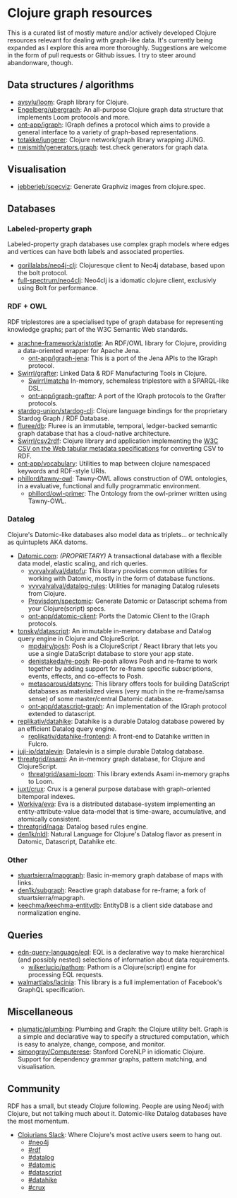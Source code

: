 Clojure graph resources
=======================
This is a curated list of mostly mature and/or actively developed Clojure resources relevant for dealing with graph-like data. It's currently being expanded as I explore this area more thoroughly. Suggestions are welcome in the form of pull requests or Github issues. I try to steer around abandonware, though.

Data structures / algorithms
----------------------------
* [aysylu/loom](https://github.com/aysylu/loom): Graph library for Clojure.
* [Engelberg/ubergraph](https://github.com/Engelberg/ubergraph): An all-purpose Clojure graph data structure that implements Loom protocols and more.
* [ont-app/igraph](https://github.com/ont-app/igraph): IGraph defines a protocol which aims to provide a general interface to a variety of graph-based representations.
* [totakke/jungerer](https://github.com/totakke/jungerer): Clojure network/graph library wrapping JUNG.
* [nwjsmith/generators.graph](https://github.com/nwjsmith/generators.graph): test.check generators for graph data.

Visualisation
-------------
* [jebberjeb/specviz](https://github.com/jebberjeb/specviz): Generate Graphviz images from clojure.spec.

Databases
---------
### Labeled-property graph
Labeled-property graph databases use complex graph models where edges and vertices can have both labels and associated properties.

* [gorillalabs/neo4j-clj](https://github.com/gorillalabs/neo4j-clj): Clojuresque client to Neo4j database, based upon the bolt protocol.
* [full-spectrum/neo4clj](https://github.com/full-spectrum/neo4clj): Neo4clj is a idomatic clojure client, exclusivly using Bolt for performance.         

### RDF + OWL
RDF triplestores are a specialised type of graph database for representing knowledge graphs; part of the W3C Semantic Web standards.

* [arachne-framework/aristotle](https://github.com/arachne-framework/aristotle): An RDF/OWL library for Clojure, providing a data-oriented wrapper for Apache Jena.
  - [ont-app/igraph-jena](https://github.com/ont-app/igraph-jena): This is a port of the Jena APIs to the IGraph protocol.
* [Swirrl/grafter](https://github.com/Swirrl/grafter): Linked Data & RDF Manufacturing Tools in Clojure.
  - [Swirrl/matcha](https://github.com/Swirrl/matcha) In-memory, schemaless triplestore with a SPARQL-like DSL.
  - [ont-app/igraph-grafter](https://github.com/ont-app/igraph-grafter): A port of the IGraph protocols to the Grafter protocols.
* [stardog-union/stardog-clj](https://github.com/stardog-union/stardog-clj): Clojure language bindings for the proprietary Stardog Graph / RDF Database.
* [fluree/db](https://github.com/fluree/db): Fluree is an immutable, temporal, ledger-backed semantic graph database that has a cloud-native architecture.
* [Swirrl/csv2rdf](https://github.com/Swirrl/csv2rdf): Clojure library and application implementing the [W3C CSV on the Web tabular metadata specifications](https://w3c.github.io/csvw/) for converting CSV to RDF.
* [ont-app/vocabulary](https://github.com/ont-app/vocabulary): Utilities to map between clojure namespaced keywords and RDF-style URIs.
* [phillord/tawny-owl](https://github.com/phillord/tawny-owl): Tawny-OWL allows construction of OWL ontologies, in a evaluative, functional and fully programmatic environment.
  - [phillord/owl-primer](https://github.com/phillord/owl-primer): The Ontology from the owl-primer written using Tawny-OWL.

### Datalog
Clojure's Datomic-like databases also model data as triplets... or technically as quintuplets AKA datoms.

* [Datomic.com](https://www.datomic.com/): _(PROPRIETARY)_ A transactional database with a flexible data model, elastic scaling, and rich queries.
  - [vvvvalvalval/datofu](https://github.com/vvvvalvalval/datofu): This library provides common utilities for working with Datomic, mostly in the form of database functions.
  - [vvvvalvalval/datalog-rules](https://github.com/vvvvalvalval/datalog-rules): Utilities for managing Datalog rulesets from Clojure.
  - [Provisdom/spectomic](https://github.com/Provisdom/spectomic): Generate Datomic or Datascript schema from your Clojure(script) specs.
  - [ont-app/datomic-client](https://github.com/ont-app/datomic-client): Ports the Datomic Client to the IGraph protocols.
* [tonsky/datascript](https://github.com/tonsky/datascript): An immutable in-memory database and Datalog query engine in Clojure and ClojureScript.
  - [mpdairy/posh](https://github.com/mpdairy/posh): Posh is a ClojureScript / React library that lets you use a single DataScript database to store your app state.
  - [denistakeda/re-posh](https://github.com/denistakeda/re-posh): Re-posh allows Posh and re-frame to work together by adding support for re-frame specific subscriptions, events, effects, and co-effects to Posh.
  - [metasoarous/datsync](https://github.com/metasoarous/datsync): This library offers tools for building DataScript databases as materialized views (very much in the re-frame/samsa sense) of some master/central Datomic database.
  - [ont-app/datascript-graph](https://github.com/ont-app/datascript-graph): An implementation of the IGraph protocol extended to datascript.
* [replikativ/datahike](https://github.com/replikativ/datahike): Datahike is a durable Datalog database powered by an efficient Datalog query engine.
  - [replikativ/datahike-frontend](https://github.com/replikativ/datahike-frontend): A front-end to Datahike written in Fulcro.
* [juji-io/datalevin](https://github.com/juji-io/datalevin): Datalevin is a simple durable Datalog database.
* [threatgrid/asami](https://github.com/threatgrid/asami): An in-memory graph database, for Clojure and ClojureScript.
  - [threatgrid/asami-loom](https://github.com/threatgrid/asami-loom): This library extends Asami in-memory graphs to Loom.
* [juxt/crux](https://github.com/juxt/crux): Crux is a general purpose database with graph-oriented bitemporal indexes.
* [Workiva/eva](https://github.com/Workiva/eva): Eva is a distributed database-system implementing an entity-attribute-value data-model that is time-aware, accumulative, and atomically consistent.
* [threatgrid/naga](https://github.com/threatgrid/naga): Datalog based rules engine.
* [den1k/nldl](https://github.com/den1k/nldl): Natural Language for Clojure's Datalog flavor as present in Datomic, Datascript, Datahike etc.

### Other

* [stuartsierra/mapgraph](https://github.com/stuartsierra/mapgraph): Basic in-memory graph database of maps with links.
* [den1k/subgraph](https://github.com/den1k/subgraph): Reactive graph database for re-frame; a fork of stuartsierra/mapgraph.
* [keechma/keechma-entitydb](https://github.com/keechma/keechma-entitydb): EntityDB is a client side database and normalization engine.

Queries
-------
* [edn-query-language/eql](https://github.com/edn-query-language/eql): EQL is a declarative way to make hierarchical (and possibly nested) selections of information about data requirements.
  - [wilkerlucio/pathom](https://github.com/wilkerlucio/pathom): Pathom is a Clojure(script) engine for processing EQL requests.
* [walmartlabs/lacinia](https://github.com/walmartlabs/lacinia): This library is a full implementation of Facebook's GraphQL specification.

Miscellaneous
------------
* [plumatic/plumbing](https://github.com/plumatic/plumbing): Plumbing and Graph: the Clojure utility belt. Graph is a simple and declarative way to specify a structured computation, which is easy to analyze, change, compose, and monitor.
* [simongray/Computerese](https://github.com/simongray/Computerese): Stanford CoreNLP in idiomatic Clojure. Support for dependency grammar graphs, pattern matching, and visualisation.

Community
---------
RDF has a small, but steady Clojure following. People are using Neo4j with Clojure, but not talking much about it. Datomic-like Datalog databases have the most momentum.

* [Clojurians Slack](https://clojurians.slack.com/messages): Where Clojure's most active users seem to hang out.
  - [#neo4j](https://clojurians.slack.com/archives/C01BMKFSL14)
  - [#rdf](https://clojurians.slack.com/archives/C09GHBXRC)
  - [#datalog](https://clojurians.slack.com/archives/CJ322KHNX)
  - [#datomic](https://clojurians.slack.com/archives/C03RZMDSH)
  - [#datascript](https://clojurians.slack.com/archives/C07V8N22C)
  - [#datahike](https://clojurians.slack.com/archives/CB7GJAN0L)
  - [#crux](https://clojurians.slack.com/archives/CG3AM2F7V)

